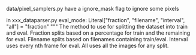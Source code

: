 data/pixel_samplers.py have a ignore_mask flag to ignore some pixels

in xxx_dataparser.py
eval_mode: Literal["fraction", "filename", "interval", "all"] = "fraction"
    """
    The method to use for splitting the dataset into train and eval.
    Fraction splits based on a percentage for train and the remaining for eval.
    Filename splits based on filenames containing train/eval.
    Interval uses every nth frame for eval.
    All uses all the images for any split.